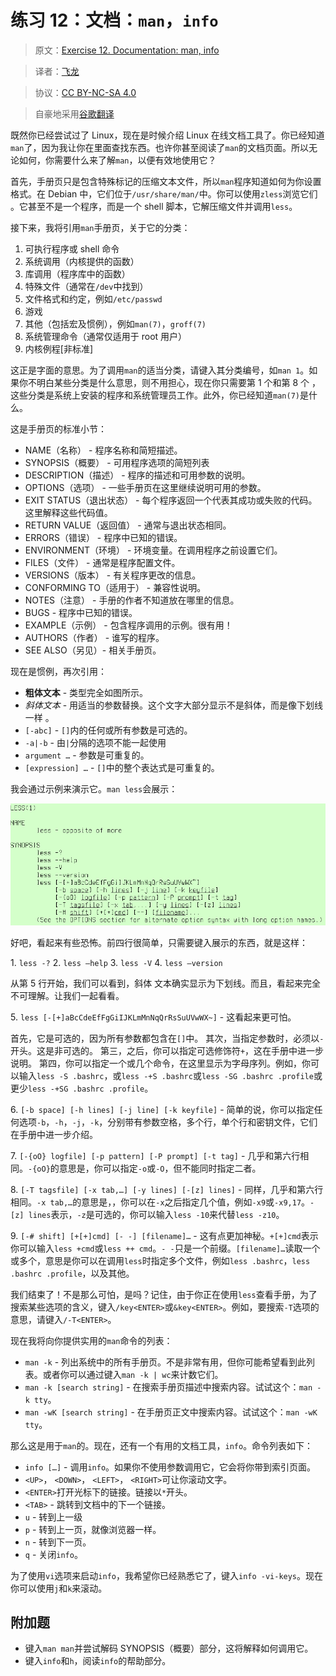 # 练习 12：文档：`man`，`info`

> 原文：[Exercise 12. Documentation: man, info](https://archive.fo/6fbXi)

> 译者：[飞龙](https://github.com/wizardforcel)

> 协议：[CC BY-NC-SA 4.0](http://creativecommons.org/licenses/by-nc-sa/4.0/)

> 自豪地采用[谷歌翻译](https://translate.google.cn/)

既然你已经尝试过了 Linux，现在是时候介绍 Linux 在线文档工具了。你已经知道`man`了，因为我让你在里面查找东西。也许你甚至阅读了`man`的文档页面。所以无论如何，你需要什么来了解`man`，以便有效地使用它？

首先，手册页只是包含特殊标记的压缩文本文件，所以`man`程序知道如何为你设置格式。在 Debian 中，它们位于`/usr/share/man/`中。你可以使用`zless`浏览它们 。它甚至不是一个程序，而是一个 shell 脚本，它解压缩文件并调用`less`。

接下来，我将引用`man`手册页，关于它的分类：

1.  可执行程序或 shell 命令
2.  系统调用（内核提供的函数）
3.  库调用（程序库中的函数）
4.  特殊文件（通常在`/dev`中找到）
5.  文件格式和约定，例如`/etc/passwd`
6.  游戏
7.  其他（包括宏及惯例），例如`man(7)`，`groff(7)`
8.  系统管理命令（通常仅适用于 root 用户）
9.  内核例程[非标准]

这正是字面的意思。为了调用`man`的适当分类，请键入其分类编号，如`man 1`。如果你不明白某些分类是什么意思，则不用担心，现在你只需要第 1 个和第 8 个 ，这些分类是系统上安装的程序和系统管理员工作。此外，你已经知道`man(7)`是什么。

这是手册页的标准小节：

+   NAME（名称） - 程序名称和简短描述。
+   SYNOPSIS（概要） - 可用程序选项的简短列表
+   DESCRIPTION（描述） - 程序的描述和可用参数的说明。
+   OPTIONS（选项） - 一些手册页在这里继续说明可用的参数。
+   EXIT STATUS（退出状态） - 每个程序返回一个代表其成功或失败的代码。这里解释这些代码值。
+   RETURN VALUE（返回值） - 通常与退出状态相同。
+   ERRORS（错误） - 程序中已知的错误。
+   ENVIRONMENT（环境） - 环境变量。在调用程序之前设置它们。
+   FILES（文件） - 通常是程序配置文件。
+   VERSIONS（版本） - 有关程序更改的信息。
+   CONFORMING TO（适用于） - 兼容性说明。
+   NOTES（注意） - 手册的作者不知道放在哪里的信息。
+   BUGS - 程序中已知的错误。
+   EXAMPLE（示例） - 包含程序调用的示例。很有用！
+   AUTHORS（作者） - 谁写的程序。
+   SEE ALSO（另见）- 相关手册页。

现在是惯例，再次引用：

+   **粗体文本** - 类型完全如图所示。
+   *斜体文本* - 用适当的参数替换。这个文字大部分显示不是斜体，而是像下划线一样 。
+   `[-abc]` - `[]`内的任何或所有参数是可选的。
+   `-a|-b` - 由`|`分隔的选项不能一起使用
+   `argument …` - 参数是可重复的。
+   `[expression] …` - `[]`中的整个表达式是可重复的。

我会通过示例来演示它。`man less`会展示：

![](img/12-1.png)

好吧，看起来有些恐怖。前四行很简单，只需要键入展示的东西，就是这样：

1\. `less -?`
2\. `less –help`
3\. `less -V`
4\. `less –version`

从第 5 行开始，我们可以看到，斜体 文本确实显示为下划线。而且，看起来完全不可理解。让我们一起看看。

5\. `less [-[+]aBcCdeEfFgGiIJKLmMnNqQrRsSuUVwWX~]` - 这看起来更可怕。

首先，它是可选的，因为所有参数都包含在`[]`中。
其次，当指定参数时，必须以`-`开头。这是非可选的。
第三，之后，你可以指定可选修饰符`+`，这在手册中进一步说明。
第四，你可以指定一个或几个命令，在这里显示为字母序列。例如，你可以输入`less -S .bashrc`，或`less -+S .bashrc`或`less -SG .bashrc .profile`或更少`less -+SG .bashrc .profile`。

6\. `[-b space] [-h lines] [-j line] [-k keyfile]` - 简单的说，你可以指定任何选项`-b`，`-h`，`-j`，`-k`，分别带有参数空格，多个行，单个行和密钥文件，它们在手册中进一步介绍。

7\. `[-{oO} logfile] [-p pattern] [-P prompt] [-t tag]` - 几乎和第六行相同。`-{oO}`的意思是，你可以指定`-o`或`-O`，但不能同时指定二者。

8\. `[-T tagsfile] [-x tab,…] [-y lines] [-[z] lines]` - 同样，几乎和第六行相同。`-x tab,…`的意思是，，你可以在`-x`之后指定几个值，例如`-x9`或`-x9,17`。`-[z] lines`表示，`-z`是可选的，你可以输入`less -10`来代替`less -z10`。

9\. `[-# shift] [+[+]cmd] [- -] [filename]…` - 这有点更加神秘。`+[+]cmd`表示你可以输入`less +cmd`或`less ++ cmd`。`- -`只是一个前缀。`[filename]…`读取一个或多个，意思是你可以在调用`less`时指定多个文件，例如`less .bashrc`，`less .bashrc .profile`，以及其他。

我们结束了！不是那么可怕，是吗？记住，由于你正在使用`less`查看手册，为了搜索某些选项的含义，键入`/key<ENTER>`或`&key<ENTER>`。例如，要搜索`-T`选项的意思，请键入`/-T<ENTER>`。

现在我将向你提供实用的`man`命令的列表：

+   `man -k` - 列出系统中的所有手册页。不是非常有用，但你可能希望看到此列表。或者你可以通过键入`man -k | wc`来计数它们。
+   `man -k [search string]` - 在搜索手册页描述中搜索内容。试试这个：`man -k tty`。
+   `man -wK [search string]` - 在手册页正文中搜索内容。试试这个：`man -wK tty`。

那么这是用于`man`的。现在，还有一个有用的文档工具，`info`。命令列表如下：

+   `info […]` - 调用`info`。如果你不使用参数调用它，它会将你带到索引页面。
+   `<UP>`， `<DOWN>`， `<LEFT>`， `<RIGHT>`可让你滚动文字。
+   `<ENTER>`打开光标下的链接。链接以`*`开头。
+   `<TAB>` - 跳转到文档中的下一个链接。
+   `u` - 转到上一级
+   `p` - 转到上一页，就像浏览器一样。
+   `n` - 转到下一页。
+   `q` - 关闭`info`。

为了使用`vi`选项来启动`info`，我希望你已经熟悉它了，键入`info -vi-keys`。现在你可以使用`j`和`k`来滚动。

## 附加题

+   键入`man man`并尝试解码 SYNOPSIS（概要）部分，这将解释如何调用它。
+   键入`info`和`h`，阅读`info`的帮助部分。
